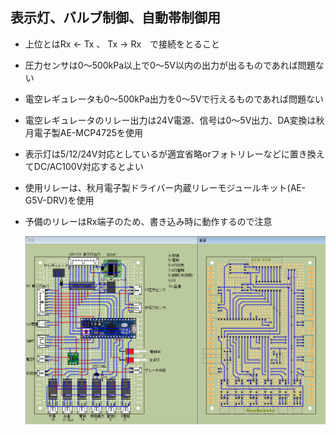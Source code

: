 ## 表示灯、バルブ制御、自動帯制御用

- 上位とはRx <- Tx 、 Tx -> Rx　で接続をとること
- 圧力センサは0～500kPa以上で0～5V以内の出力が出るものであれば問題ない
- 電空レギュレータも0～500kPa出力を0～5Vで行えるものであれば問題ない
- 電空レギュレータのリレー出力は24V電源、信号は0～5V出力、DA変換は秋月電子製AE-MCP4725を使用
- 表示灯は5/12/24V対応としているが適宜省略orフォトリレーなどに置き換えてDC/AC100V対応するとよい
- 使用リレーは、秋月電子製ドライバー内蔵リレーモジュールキット(AE-G5V-DRV)を使用
- 予備のリレーはRx端子のため、書き込み時に動作するので注意

  ![実態配線図](Densei6.0.0.6.png)
